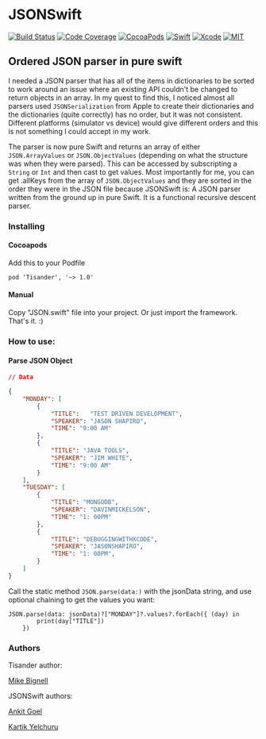 # JSONSwift

[![Build Status](https://travis-ci.org/mikezs/Tisander.svg?branch=master)](https://travis-ci.org/mikezs/Tisander)
[![Code Coverage](https://img.shields.io/codecov/c/github/mikezs/Tisander.svg)](https://codecov.io/gh/mikezs/Tisander)
[![CocoaPods](https://img.shields.io/cocoapods/dt/Tisander.svg)](https://cocoapods.org/pods/Tisander)
[![Swift](https://img.shields.io/badge/Swift-4.1-orange.svg)](https://swift.org)
[![Xcode](https://img.shields.io/badge/Xcode-9.4-blue.svg)](https://developer.apple.com/xcode)
[![MIT](https://img.shields.io/badge/License-MIT-red.svg)](https://opensource.org/licenses/MIT)

## Ordered JSON parser in pure swift

I needed a JSON parser that has all of the items in dictionaries to be sorted to work around an issue where an existing API couldn't be changed to return objects in an array. In my quest to find this, I noticed almost all parsers used `JSONSerialization` from Apple to create their dictionaries and the dictionaries (quite correctly) has no order, but it was not consistent. Different platforms (simulator vs device) would give different orders and this is not something I could accept in my work.

The parser is now pure Swift and returns an array of either `JSON.ArrayValues` or `JSON.ObjectValues` (depending on what the structure was when they were parsed). This can be accessed by subscripting a `String` or `Int` and then cast to get values. Most importantly for me, you can get .allKeys from the array of `JSON.ObjectValues` and they are sorted in the order they were in the JSON file because JSONSwift is: A JSON parser written from the ground up in pure Swift. It is a functional recursive descent parser.

### Installing

#### Cocoapods

Add this to your Podfile

```
pod 'Tisander', '~> 1.0'
```

#### Manual

Copy "JSON.swift" file into your project. Or just import the framework. That's it. :)

### How to use:

#### Parse JSON Object

```json
// Data

{
    "MONDAY": [
        {
            "TITLE":   "TEST DRIVEN DEVELOPMENT",
            "SPEAKER": "JASON SHAPIRO",
            "TIME": "9:00 AM"
        },
        {
            "TITLE": "JAVA TOOLS",
            "SPEAKER": "JIM WHITE",
            "TIME": "9:00 AM"
        }
    ],
    "TUESDAY": [
        {
            "TITLE": "MONGODB",
            "SPEAKER": "DAVINMICKELSON",
            "TIME": "1: 00PM"
        },
        {
            "TITLE": "DEBUGGINGWITHXCODE",
            "SPEAKER": "JASONSHAPIRO",
            "TIME": "1: 00PM",
        }
    ]
}
```

Call the static method `JSON.parse(data:)` with the jsonData string, and use optional chaining to get the values you want:

```
JSON.parse(data: jsonData)?["MONDAY"]?.values?.forEach({ (day) in
        print(day["TITLE"])
    })
```

### Authors

Tisander author:

[Mike Bignell](https://github.com/mikezs)

JSONSwift authors:

[Ankit Goel](https://github.com/ankit1ank)

[Kartik Yelchuru](https://github.com/buildAI)

